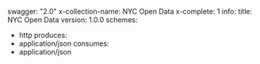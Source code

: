 swagger: "2.0"
x-collection-name: NYC Open Data
x-complete: 1
info:
  title: NYC Open Data
  version: 1.0.0
schemes:
- http
produces:
- application/json
consumes:
- application/json